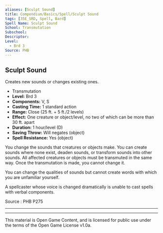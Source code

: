 ```yaml
---
aliases: [Sculpt Sound]
title: Compendium/Basics/Spell/Sculpt Sound
tags: [35E_SRD, Spell, Bard]
Spell Name: Sculpt Sound
School: Transmutation
Subschool: 
Descriptor: 
Level:
  - Brd 3
Source: PHB
---
```



## Sculpt Sound

Creates new sounds or changes existing ones.

*   Transmutation
*   **Level:** Brd 3
*   **Components:** V, S
*   **Casting Time:** 1 standard action
*   **Range:** Close (25 ft. + 5 ft./2 levels)
*   **Effect:** One creature or object/level, no two of which can be more than 30 ft. apart
*   **Duration:** 1 hour/level (D)
*   **Saving Throw:** Will negates (object)
*   **Spell Resistance:** Yes (object)

<p>You change the sounds that creatures or objects make. You can create sounds where none exist, deaden sounds, or transform sounds into other sounds. All affected creatures or objects must be transmuted in the same way. Once the transmutation is made, you cannot change it.</p><p>You can change the qualities of sounds but cannot create words with which you are unfamiliar yourself.</p><p>A spellcaster whose voice is changed dramatically is unable to cast spells with verbal components.</p>

Source : PHB P275

---

---

This material is Open Game Content, and is licensed for public use under
the terms of the Open Game License v1.0a.
